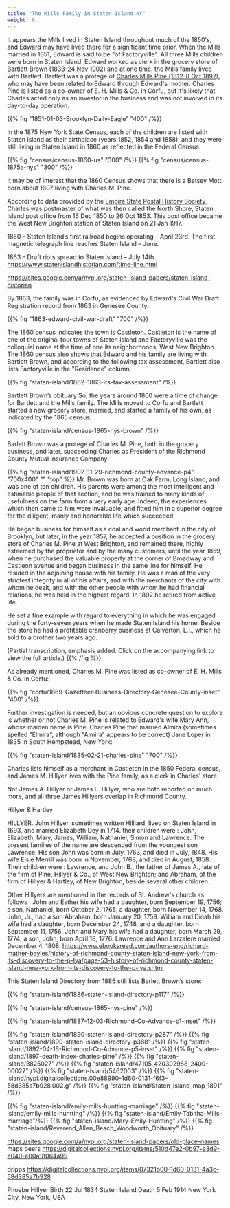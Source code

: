 ```yaml
---
title: "The Mills Family in Staten Island NY"
weight: 6
---
```


It appears the Mills lived in Staten Island throughout much of the 1850's, and Edward may have lived there for a significant time prior. When the Mills married in 1851, Edward is said to be "of Factoryville". All three Mills children were born in Staten Island. Edward worked as clerk in the grocery store of [Bartlett Brown (1833-24 Nov 1902)](https://www.findagrave.com/memorial/199802084/bartlett-brown) and at one time, the Mills family lived with Bartlett. Bartlett was a protege of [Charles Mills Pine (1812-8 Oct 1897)](https://www.findagrave.com/memorial/199952123/charles-m-pine), who may have been related to Edward through Edward's mother. Charles Pine is listed as a co-owner of E. H. Mills & Co. in Corfu, but it's likely that Charles acted only as an investor in the business and was not involved in its day-to-day operation. 

<!--more-->

{{% fig "1851-01-03-Brooklyn-Daily-Eagle" "400" /%}}

In the 1875 New York State Census, each of the children are listed with Staten Island as their birthplace (years 1852, 1854 and 1858), and they were still living in Staten Island in 1860 as reflected in the Federal Census:

<div class="cols">
{{% fig "census/census-1860-us" "300" /%}}
{{% fig "census/census-1875a-nys" "300" /%}}
</div>

It may be of interest that the 1860 Census shows that there is a Betsey Mott born about 1807 living with Charles M. Pine.

According to data provided by the [Empire State Postal History Society](https://www.esphs.org/), Charles was postmaster of what was then called the North Shore, Staten Island post office from 16 Dec 1850 to 26 Oct 1853. This post office became the West New Brighton station of Staten Island on 21 Jan 1917.

1860 – Staten Island’s first railroad begins operating – April 23rd. The first magnetic telegraph line reaches Staten Island – June.

1863 – Draft riots spread to Staten Island – July 14th.
https://www.statenislandhistorian.com/time-line.html

https://sites.google.com/a/nypl.org/staten-island-papers/staten-island-historian


By 1863, the family was in Corfu, as evidenced by Edward's Civil War Draft Registration record from 1863 in Genesee County:

{{% fig "1863-edward-civil-war-draft" "700" /%}}

The 1860 census indicates the town is Castleton. Castleton is the name of one of the original four towns of Staten Island and Factoryville was the colloquial name at the time of one its neighborhoods, West New Brighton. The 1860 census also shows that Edward and his family are living with Bartlett Brown, and according to the following tax assessment, Bartlett also lists Factoryville in the "Residence" column.

{{% fig "staten-island/1862-1863-irs-tax-assessment" /%}}

Bartlett Brown’s obituary
So, the years around 1860 were a time of change for Bartlett and the Mills family. The Mills moved to Corfu and Bartlett started a new grocery store, married, and started a family of his own, as indicated by the 1865 census:


{{% fig "staten-island/census-1865-nys-brown" /%}}

Barlett Brown was a protege of Charles M. Pine, both in the grocery business, and later, succeeding Charles as President of the Richmond County Mutual Insurance Company:

{{% fig "staten-island/1902-11-29-richmond-county-advance-p4" "700x400" "" "top" %}}
Mr. Brown was born at Oak Farm, Long Island, and was one of ten children. His parents were among the most intelligent and estimable people of that section, and he was trained to many kinds of usefulness on the farm from a very early age. Indeed, the experiences which then came to him were invaluable, and fitted him in a superior degree for the diligent, manly and honorable life which succeeded.

He began business for himself as a coal and wood merchant in the city of Brooklyn, but later, in the year 1857, he accepted a position in the grocery store of Charles M. Pine at West Brighton, and remained there, highly esteemed by the proprietor and by the many customers, until the year 1859, when he purchased the valuable property at the corner of Broadway and Castleon avenue and began business in the same line for himself. He resided in the adjoining house with his family. He was a man of the very strictest integrity in all of his affairs, and with the merchants of the city with whom he dealt, and with the other people with whom he had financial relations, he was held in the highest regard. In 1892 he retired from active life.

He set a fine example with regard to everything in which he was engaged during the forty-seven years when he made Staten Island his home. Beside the store he had a profitable cranberry business at Calverton, L.I., which he sold to a brother two years ago.

(Partial transcription, emphasis added. Click on the accompanying link to view the full article.)
{{% /fig %}}

As already mentioned, Charles M. Pine was listed as co-owner of E. H. Mills & Co. in Corfu:

{{% fig "corfu/1869-Gazetteer-Business-Directory-Genesee-County-inset" "400" /%}}

Further investigation is needed, but an obvious concrete question to explore is whether or not Charles M. Pine is related to Edward's wife Mary Ann, whose maiden name is Pine. Charles Pine that married Almira (sometimes spelled "Elmira", although "Almira" appears to be correct) Jane Loper in 1835 in South Hempstead, New York: 

{{% fig "staten-island/1835-02-21-charles-pine" "700" /%}}

Charles lists himself as a merchant in Castleton in the 1850 Federal census, and James M. Hillyer lives with the Pine family, as a clerk in Charles' store. 

Not James A. Hillyer or James E. Hillyer, who are both reported on much more, and all three James Hillyers overlap in Richmond County.

Hillyer & Hartley

HILLYER. John Hillyer, sometimes written Hilliard, lived
on Staten Island in 1693, and married Elizabeth Dey in 1714.
their children were : John, Elizabeth, Mary, James, William,
Nathaniel, Simon and Lawrence. The present families of the
name are descended from the youngest son Lawrence. His son
John was born in July, 1763, and died in July, 1848. His wife
Elsie Merrill was born in November, 1768, and died in August,
1858. Their children were : Lawrence, and John B., the father
of James A., late of the firm of Pine, Hillyer & Co., of West
New Brighton; and Abraham, of the firm of Hillyer & Hartley,
of New Brighton, beside several other children.

Other Hillyers are mentioned in the records of St. Andrew's
church as follows : John and Esther his wife had a daughter,
born September 19, 1756; a son, Nathaniel, born October 2,
1765; a daughter, born November 14, 1768. John, Jr., had a
son Abraham, born January 20, 1759. William and Dinah his
wife had a daughter, born December 24, 1748, and a daughter,
born September 11, 1756. John and Mary his wife had a
daughter, born March 29, 1774; a son, John, born April 18,
1776. Lawrence and Ann Larzalere married December 4, 1808.
https://www.ebooksread.com/authors-eng/richard-mather-bayles/history-of-richmond-county-staten-island-new-york-from-its-discovery-to-the-p-lya/page-53-history-of-richmond-county-staten-island-new-york-from-its-discovery-to-the-p-lya.shtml



This Staten Island Directory from 1886 still lists Barlett Brown’s store:

{{% fig "staten-island/1886-staten-island-directory-p117" /%}}


{{% fig "staten-island/census-1865-nys-pine" /%}}

{{% fig "staten-island/1887-12-03-Richmond-Co-Advance-p1-inset" /%}}

{{% fig "staten-island/1890-staten-island-directory-p287" /%}}
{{% fig "staten-island/1890-staten-island-directory-p388" /%}}
{{% fig "staten-island/1892-04-16-Richmond-Co-Advance-p5-inset" /%}}
{{% fig "staten-island/1897-death-index-charles-pine" /%}}
{{% fig "staten-island/3825027" /%}}
{{% fig "staten-island/47105_420302988_2400-00027" /%}}
{{% fig "staten-island/5462003" /%}}
{{% fig "staten-island/nypl.digitalcollections.00e88990-1d60-0131-f6f3-58d385a7b928.002.g" /%}}
{{% fig "staten-island/Staten_Island_map_1891" /%}}


{{% fig "staten-island/emily-mills-huntting-marriage" /%}}
{{% fig "staten-island/emily-mills-huntting" /%}}
{{% fig "staten-island/Emily-Tabitha-Mills-marriage"/%}}
{{% fig "staten-island/Mary-Emily-Huntting" /%}}
{{% fig "staten-island/Reverend_Allen_Beach_Woodworth_Obituary" /%}}
 
https://sites.google.com/a/nypl.org/staten-island-papers/old-place-names
maps
beers
https://digitalcollections.nypl.org/items/510d47e2-0b97-a3d9-e040-e00a18064a99

dripps
https://digitalcollections.nypl.org/items/07321b00-1d60-0131-4a3c-58d385a7b928


Phoebe Hillyer
Birth	22 Jul 1834 Staten Island
Death	5 Feb 1914 New York City, New York, USA
